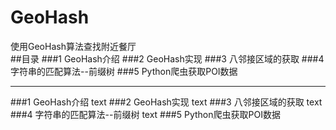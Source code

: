 # GeoHash
使用GeoHash算法查找附近餐厅<br>
##目录
###1 GeoHash介绍
###2 GeoHash实现
###3 八邻接区域的获取
###4 字符串的匹配算法--前缀树
###5 Python爬虫获取POI数据

-----------------------------------
###1 GeoHash介绍
text
###2 GeoHash实现
text
###3 八邻接区域的获取
text
###4 字符串的匹配算法--前缀树
text
###5 Python爬虫获取POI数据


